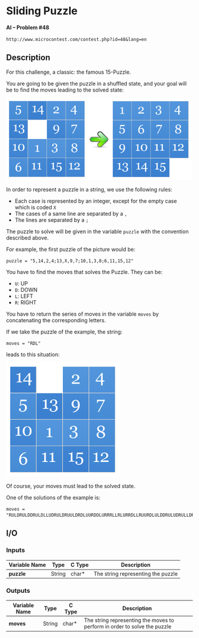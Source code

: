 # Sliding Puzzle

**AI – Problem #48**

`http://www.microcontest.com/contest.php?id=48&lang=en`


## Description

For this challenge, a classic: the famous 15-Puzzle.

You are going to be given the puzzle in a shuffled state, and your goal will be
to find the moves leading to the solved state:

<img src="./extra/00.png" alt="Image 0">

In order to represent a puzzle in a string, we use the following rules:

- Each case is represented by an integer, except for the empty case which is
  coded `X`
- The cases of a same line are separated by a `,`
- The lines are separated by a `;`

The puzzle to solve will be given in the variable `puzzle` with the convention
described above.

For example, the first puzzle of the picture would be:

```text
puzzle = "5,14,2,4;13,X,9,7;10,1,3,8;6,11,15,12"
```

You have to find the moves that solves the Puzzle. They can be:

- `U`: UP
- `D`: DOWN
- `L`: LEFT
- `R`: RIGHT

You have to return the series of moves in the variable `moves` by concatenating
the corresponding letters.

If we take the puzzle of the example, the string:

```text
moves = "RDL"
```

leads to this situation:

<img src="./extra/01.png" alt="Image 1">

Of course, your moves must lead to the solved state.

One of the solutions of the example is:

```text
moves = "RULDRULDDRULDLLUDRULDRUULDRDLUURDDLURRRLLRLURRDLLRUURDLULDDRULUDRULLDRDLUURDDLUURRDLURRDLURDLLULDRRULDRRULLDRULLDRULDURRDLLURDRULDLURDLU"
```


## I/O

### Inputs

| Variable Name | Type   | C Type | Description                        |
| ------------- | ------ | ------ | ---------------------------------- |
| **puzzle**    | String | char*  | The string representing the puzzle |

### Outputs

| Variable Name | Type   | C Type | Description                                                               |
| ------------- | ------ | ------ | ------------------------------------------------------------------------- |
| **moves**     | String | char*  | The string representing the moves to perform in order to solve the puzzle |

